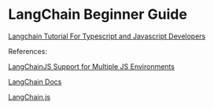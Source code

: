 # LangChain Beginner Guide

[Langchain Tutorial For Typescript and Javascript Developers](https://github.com/mayooear/langchain-js-tutorial)

References:

[LangChainJS Support for Multiple JS Environments](https://blog.langchain.dev/js-envs/)

[LangChain Docs](https://js.langchain.com/docs/)

[LangChain.js](https://github.com/hwchase17/langchainjs)

